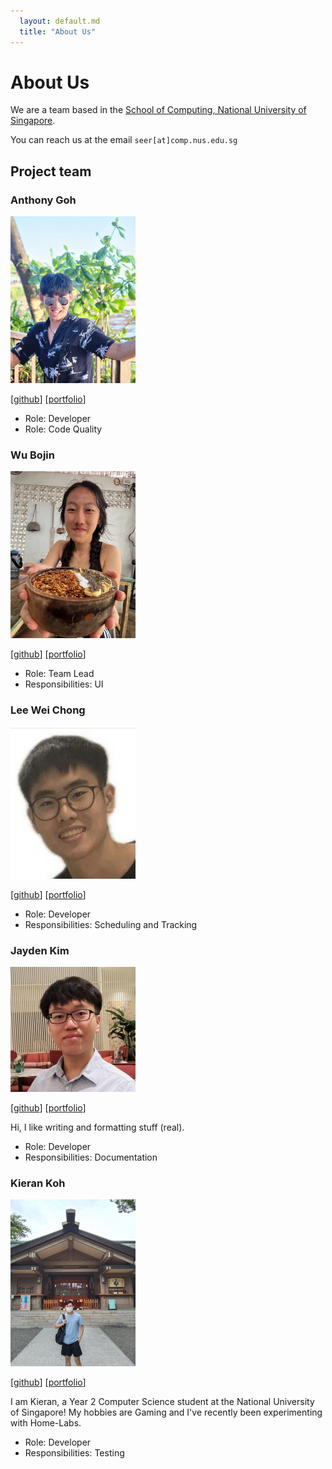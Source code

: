```yaml
---
  layout: default.md
  title: "About Us"
---
```


# About Us

We are a team based in the [School of Computing, National University of Singapore](http://www.comp.nus.edu.sg).

You can reach us at the email `seer[at]comp.nus.edu.sg`

## Project team

### Anthony Goh

<img src="images/antgyf.png" width="200px">

[[github](http://github.com/antgyf)]
[[portfolio](team/johndoe.md)]

* Role: Developer
* Role: Code Quality

### Wu Bojin

<img src="images/wubojin.png" width="200px">

[[github](http://github.com/wubojin)]
[[portfolio](team/johndoe.md)]

* Role: Team Lead
* Responsibilities: UI

### Lee Wei Chong

<img src="images/hogretup.png" width="200px">

[[github](http://github.com/hogretup)]
[[portfolio](team/johndoe.md)]

* Role: Developer
* Responsibilities: Scheduling and Tracking

### Jayden Kim

<img src="images/jayden-kim-nus.png" width="200px">

[[github](https://github.com/Jayden-Kim-NUS)]
[[portfolio](team/johndoe.md)]

Hi, I like writing and formatting stuff (real).

* Role: Developer
* Responsibilities: Documentation

### Kieran Koh

<img src="images/friedcabbagesalad.png" width="200px">

[[github](http://github.com/FriedCabbageSalad)]
[[portfolio](team/johndoe.md)]

I am Kieran, a Year 2 Computer Science student at the National University of Singapore!
My hobbies are Gaming and I've recently been experimenting with Home-Labs.

* Role: Developer
* Responsibilities: Testing
